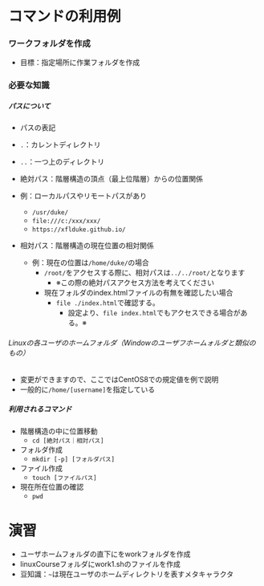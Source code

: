 # コマンドの利用例



### ワークフォルダを作成

 - 目標：指定場所に作業フォルダを作成



### 必要な知識



##### パスについて
- パスの表記
 - `.`：カレントディレクトリ
 - `..`：一つ上のディレクトリ
- 絶対パス：階層構造の頂点（最上位階層）からの位置関係
 - 例：ローカルパスやリモートパスがあり
   - `/usr/duke/`
   - `file:///c:/xxx/xxx/`
   - `https://xflduke.github.io/`



 - 相対パス：階層構造の現在位置の相対関係
   - 例：現在の位置は`/home/duke/`の場合
     - `/root/`をアクセスする際に、相対パスは`../../root/`となります
       - ※この際の絶対パスアクセス方法を考えてください
     - 現在フォルダのindex.htmlファイルの有無を確認したい場合
       - `file ./index.html`で確認する。
         - 設定より、`file index.html`でもアクセスできる場合がある。※



###### Linuxの各ユーザのホームフォルダ（Windowのユーザフホームォルダと類似のもの）
 - 変更ができますので、ここではCentOS8での規定値を例で説明
  - 一般的に`/home/[username]`を指定している



##### 利用されるコマンド
 - 階層構造の中に位置移動
   - `cd [絶対パス｜相対パス]`
 - フォルダ作成
   - `mkdir [-p] [フォルダパス]`
 - ファイル作成
   - `touch [ファイルパス]`
 - 現在所在位置の確認
   - `pwd`



# 演習
 - ユーザホームフォルダの直下にをworkフォルダを作成
 - linuxCourseフォルダにwork1.shのファイルを作成
 - 豆知識：`~`は現在ユーザのホームディレクトリを表すメタキャラクタ